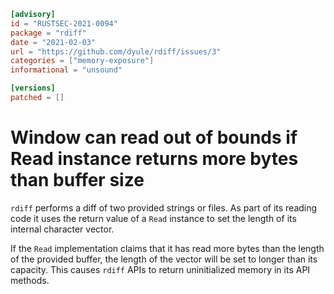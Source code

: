 ```toml
[advisory]
id = "RUSTSEC-2021-0094"
package = "rdiff"
date = "2021-02-03"
url = "https://github.com/dyule/rdiff/issues/3"
categories = ["memory-exposure"]
informational = "unsound"

[versions]
patched = []
```

# Window can read out of bounds if Read instance returns more bytes than buffer size

`rdiff` performs a diff of two provided strings or files. As part of its reading
code it uses the return value of a `Read` instance to set the length of
its internal character vector.

If the `Read` implementation claims that it has read more bytes than the length
of the provided buffer, the length of the vector will be set to longer than its
capacity. This causes `rdiff` APIs to return uninitialized memory in its API
methods.
